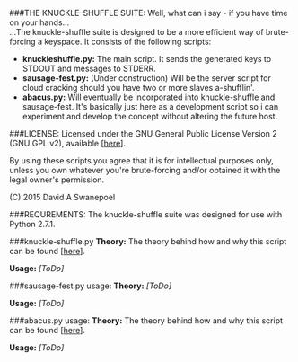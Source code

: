 ###THE KNUCKLE-SHUFFLE SUITE:
Well, what can i say - if you have time on your hands...  
...The knuckle-shuffle suite is designed to be a more efficient way of brute-forcing a 
keyspace. It consists of the following scripts:
* __knuckleshuffle.py:__ The main script. It sends the generated keys to STDOUT and messages to STDERR.
* __sausage-fest.py:__ (Under construction) Will be the server script for cloud cracking should you have
  two or more slaves a-shufflin'.
* __abacus.py:__ Will eventually be incorporated into knuckle-shuffle and sausage-fest. It's basically
  just here as a development script so i can experiment and develop the concept without altering the 
  future host. 

###LICENSE:
Licensed under the GNU General Public License Version 2 (GNU GPL v2), 
available \[[here](http://www.gnu.org/licenses/gpl-2.0.txt)].  

By using these scripts you agree that it is for intellectual purposes only, unless you own 
whatever you're brute-forcing and/or obtained it with the legal owner's permission.  
  
(C) 2015 David A Swanepoel


###REQUREMENTS:
The knuckle-shuffle suite was designed for use with Python 2.7.1.


###knuckle-shuffle.py
**Theory:** The theory behind how and why this script can be found \[[here](https://github.com/lord-aceldama/Knuckle-Shuffle-Suite/blob/master/knuckle-shuffle.md)].  
  
**Usage:** *[ToDo]*

###sausage-fest.py usage:
**Theory:** *[ToDo]*  
  
**Usage:** *[ToDo]*  

###abacus.py usage:
**Theory:** The theory behind how and why this script can be found \[[here](https://github.com/lord-aceldama/Knuckle-Shuffle-Suite/blob/master/abacus.md)].  
  
**Usage:** *[ToDo]*

